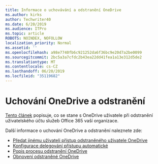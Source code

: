 ```yaml
---
title: Informace o uchovávání a odstranění OneDrive
ms.author: kirks
author: Techwriter40
ms.date: 6/20/2019
ms.audience: ITPro
ms.topic: article
ROBOTS: NOINDEX, NOFOLLOW
localization_priority: Normal
ms.assetid: ''
ms.openlocfilehash: a98e7740fb6c921252da6f36bc9e20d7a2be0099
ms.sourcegitcommit: 2bc5a3a7cfdc2b43ea22dd41fea1a13e312d5de2
ms.translationtype: MT
ms.contentlocale: cs-CZ
ms.lasthandoff: 06/20/2019
ms.locfileid: "35119682"
---
```

# <a name="onedrive-retention-and-deletion"></a>Uchování OneDrive a odstranění

[Tento článek](https://docs.microsoft.com/onedrive/restore-deleted-onedrive) popisuje, co se stane s OneDrive uživatele při odstranění uživatelského účtu služeb Office 365 vaší organizace.

Další informace o uchování OneDrive a odstranění naleznete zde:

- [Předat jinému uživateli přístup odstraněného uživatele OneDrive](https://docs.microsoft.com/onedrive/retention-and-deletion#give-another-user-access-to-a-deleted-users-onedrive)
- [Konfigurace delegování přístupu automatické](https://docs.microsoft.com/onedrive/retention-and-deletion#configure-automatic-access-delegation)
- [Popis procesu odstranění OneDrive](https://docs.microsoft.com/onedrive/retention-and-deletion#the-onedrive-deletion-process)
- [Obnovení odstraněné OneDrive](https://docs.microsoft.com/onedrive/retention-and-deletion#configure-automatic-access-delegation)